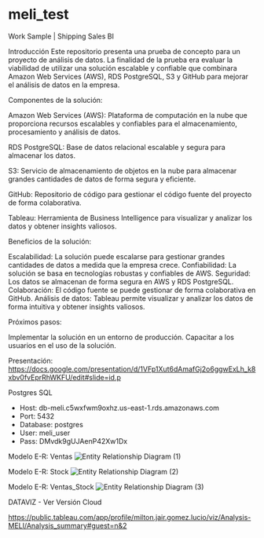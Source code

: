 # meli_test
Work Sample | Shipping Sales BI

Introducción
Este repositorio presenta una prueba de concepto para un proyecto de análisis de datos. La finalidad de la prueba era evaluar la viabilidad de utilizar una solución escalable y confiable que combinara Amazon Web Services (AWS), RDS PostgreSQL, S3 y GitHub para mejorar el análisis de datos en la empresa.

Componentes de la solución:

Amazon Web Services (AWS): Plataforma de computación en la nube que proporciona recursos escalables y confiables para el almacenamiento, procesamiento y análisis de datos.

RDS PostgreSQL: Base de datos relacional escalable y segura para almacenar los datos.

S3: Servicio de almacenamiento de objetos en la nube para almacenar grandes cantidades de datos de forma segura y eficiente.

GitHub: Repositorio de código para gestionar el código fuente del proyecto de forma colaborativa.

Tableau: Herramienta de Business Intelligence para visualizar y analizar los datos y obtener insights valiosos.

Beneficios de la solución:

Escalabilidad: La solución puede escalarse para gestionar grandes cantidades de datos a medida que la empresa crece.
Confiabilidad: La solución se basa en tecnologías robustas y confiables de AWS.
Seguridad: Los datos se almacenan de forma segura en AWS y RDS PostgreSQL.
Colaboración: El código fuente se puede gestionar de forma colaborativa en GitHub.
Análisis de datos: Tableau permite visualizar y analizar los datos de forma intuitiva y obtener insights valiosos.

Próximos pasos:

Implementar la solución en un entorno de producción.
Capacitar a los usuarios en el uso de la solución.

Presentación:
https://docs.google.com/presentation/d/1VFp1Xut6dAmafGj2o6ggwExLh_k8xbv0fvEprRhWKFU/edit#slide=id.p


Postgres SQL
- Host: db-meli.c5wxfwm9oxhz.us-east-1.rds.amazonaws.com
- Port: 5432
- Database: postgres
- User: meli_user
- Pass: DMvdk9gUJAenP42Xw1Dx

Modelo E-R: Ventas
![Entity Relationship Diagram (1)](https://user-images.githubusercontent.com/77754113/218520923-8bc3a7a5-06ec-4bc6-ab36-c8718237b7fd.jpg)

Modelo E-R: Stock
![Entity Relationship Diagram (2)](https://user-images.githubusercontent.com/77754113/218520868-dad7816f-55a1-4179-867d-a5ca4997b70f.jpg)

Modelo E-R: Ventas_Stock
![Entity Relationship Diagram (3)](https://user-images.githubusercontent.com/77754113/218579455-f7fbc0b9-c98d-445c-8d9a-38e641b033a7.jpg)


DATAVIZ - Ver Versión Cloud

https://public.tableau.com/app/profile/milton.jair.gomez.lucio/viz/Analysis-MELI/Analysis_summary#guest=n&2

